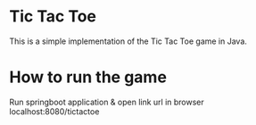 # Tic Tac Toe

This is a simple implementation of the Tic Tac Toe game in Java.

# How to run the game
Run springboot application & open link url in browser localhost:8080/tictactoe
   
